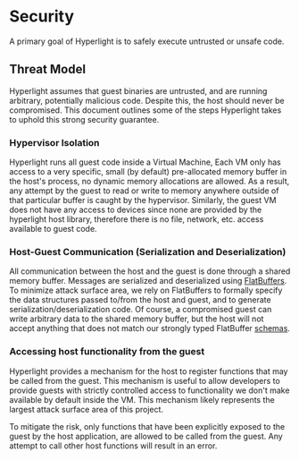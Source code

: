# Security

A primary goal of Hyperlight is to safely execute untrusted or unsafe code.

## Threat Model

Hyperlight assumes that guest binaries are untrusted, and are running arbitrary, potentially malicious code. Despite this, the host should never be compromised. This document outlines some of the steps Hyperlight takes to uphold this strong security guarantee.

### Hypervisor Isolation

Hyperlight runs all guest code inside a Virtual Machine, Each VM only has access to a very specific, small (by default) pre-allocated memory buffer in the host's process, no dynamic memory allocations are allowed. As a result, any attempt by the guest to read or write to memory anywhere outside of that particular buffer is caught by the hypervisor. Similarly, the guest VM does not have any access to devices since none are provided by the hyperlight host library, therefore there is no file, network, etc. access available to guest code.

### Host-Guest Communication (Serialization and Deserialization)

All communication between the host and the guest is done through a shared memory buffer. Messages are serialized and deserialized using [FlatBuffers](https://flatbuffers.dev/). To minimize attack surface area, we rely on FlatBuffers to formally specify the data structures passed to/from the host and guest, and to generate serialization/deserialization code. Of course, a compromised guest can write arbitrary data to the shared memory buffer, but the host will not accept anything that does not match our strongly typed FlatBuffer [schemas](../src/schema).

### Accessing host functionality from the guest

Hyperlight provides a mechanism for the host to register functions that may be called from the guest. This mechanism is useful to allow developers to provide guests with strictly controlled access to functionality we don't make available by default inside the VM. This mechanism likely represents the largest attack surface area of this project.

To mitigate the risk, only functions that have been explicitly exposed to the guest by the host application, are allowed to be called from the guest. Any attempt to call other host functions will result in an error.
